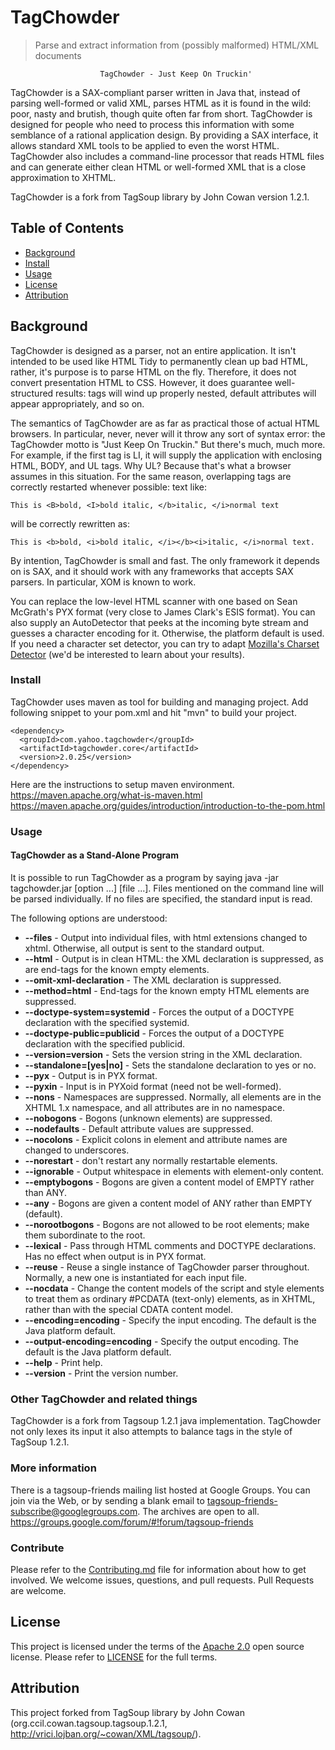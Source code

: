 # TagChowder
> Parse and extract information from (possibly malformed) HTML/XML documents

                        TagChowder - Just Keep On Truckin'

TagChowder is a SAX-compliant parser written in Java that, instead of parsing well-formed or valid XML, parses HTML as it is found in the wild: poor, nasty and brutish, though quite often far from short. TagChowder is designed for people who need to process this information with some semblance of a rational application design. By providing a SAX interface, it allows standard XML tools to be applied to even the worst HTML. TagChowder also includes a command-line processor that reads HTML files and can generate either clean HTML or well-formed XML that is a close approximation to XHTML.

TagChowder is a fork from TagSoup library by John Cowan version 1.2.1.

## Table of Contents

- [Background](#background)
- [Install](#install)
- [Usage](#usage)
- [License](#license)
- [Attribution](#Attribution)

## Background

TagChowder is designed as a parser, not an entire application. It isn't intended to be used like HTML Tidy to permanently clean up bad HTML, rather, it's purpose is to parse HTML on the fly. Therefore, it does not convert presentation HTML to CSS. However, it does guarantee well-structured results: tags will wind up properly nested, default attributes will appear appropriately, and so on.

The semantics of TagChowder are as far as practical those of actual HTML browsers. In particular, never, never will it throw any sort of syntax error: the TagChowder motto is "Just Keep On Truckin." But there's much, much more. For example, if the first tag is LI, it will supply the application with enclosing HTML, BODY, and UL tags. Why UL? Because that's what a browser assumes in this situation. For the same reason, overlapping tags are correctly restarted whenever possible: text like:

`This is <B>bold, <I>bold italic, </b>italic, </i>normal text`

will be correctly rewritten as:

`This is <b>bold, <i>bold italic, </i></b><i>italic, </i>normal text.`

By intention, TagChowder is small and fast. The only framework it depends on is SAX, and it should work with any frameworks that accepts SAX parsers. In particular, XOM is known to work.

You can replace the low-level HTML scanner with one based on Sean McGrath's PYX format (very close to James Clark's ESIS format). You can also supply an AutoDetector that peeks at the incoming byte stream and guesses a character encoding for it. Otherwise, the platform default is used. If you need a character set detector, you can try to adapt [Mozilla's Charset Detector](https://www-archive.mozilla.org/projects/intl/chardet.html) (we'd be interested to learn about your results).

### Install

TagChowder uses maven as tool for building and managing project. Add following snippet to your pom.xml and hit "mvn" to build your project.

```
<dependency>
  <groupId>com.yahoo.tagchowder</groupId>
  <artifactId>tagchowder.core</artifactId>
  <version>2.0.25</version>
</dependency>
```
Here are the instructions to setup maven environment.
https://maven.apache.org/what-is-maven.html
https://maven.apache.org/guides/introduction/introduction-to-the-pom.html

### Usage
#### TagChowder as a Stand-Alone Program

It is possible to run TagChowder as a program by saying java -jar tagchowder.jar [option ...] [file ...]. Files mentioned on the command line will be parsed individually. If no files are specified, the standard input is read.

The following options are understood:

* **--files** - Output into individual files, with html extensions changed to xhtml. Otherwise, all output is sent to the standard output.
* **--html** - Output is in clean HTML: the XML declaration is suppressed, as are end-tags for the known empty elements.
* **--omit-xml-declaration** - The XML declaration is suppressed.
* **--method=html** - End-tags for the known empty HTML elements are suppressed.
* **--doctype-system=systemid** - Forces the output of a DOCTYPE declaration with the specified systemid.
* **--doctype-public=publicid** - Forces the output of a DOCTYPE declaration with the specified publicid.
* **--version=version** - Sets the version string in the XML declaration.
* **--standalone=[yes|no]** - Sets the standalone declaration to yes or no.
* **--pyx** - Output is in PYX format.
* **--pyxin** - Input is in PYXoid format (need not be well-formed).
* **--nons** - Namespaces are suppressed. Normally, all elements are in the XHTML 1.x namespace, and all attributes are in no namespace.
* **--nobogons** - Bogons (unknown elements) are suppressed.
* **--nodefaults** - Default attribute values are suppressed.
* **--nocolons** - Explicit colons in element and attribute names are changed to underscores.
* **--norestart** - don't restart any normally restartable elements.
* **--ignorable** - Output whitespace in elements with element-only content.
* **--emptybogons** - Bogons are given a content model of EMPTY rather than ANY.
* **--any** - Bogons are given a content model of ANY rather than EMPTY (default).
* **--norootbogons** - Bogons are not allowed to be root elements; make them subordinate to the root.
* **--lexical** - Pass through HTML comments and DOCTYPE declarations. Has no effect when output is in PYX format.
* **--reuse** - Reuse a single instance of TagChowder parser throughout. Normally, a new one is instantiated for each input file.
* **--nocdata** - Change the content models of the script and style elements to treat them as ordinary #PCDATA (text-only) elements, as in XHTML, rather than with the special CDATA content model.
* **--encoding=encoding** - Specify the input encoding. The default is the Java platform default.
* **--output-encoding=encoding** - Specify the output encoding. The default is the Java platform default.
* **--help** - Print help.
* **--version** - Print the version number.

### Other TagChowder and related things

TagChowder is a fork from Tagsoup 1.2.1 java implementation. TagChowder not only lexes its input it also attempts to balance tags in the style of TagSoup 1.2.1.

### More information

There is a tagsoup-friends mailing list hosted at Google Groups. You can join via the Web, or by sending a blank email to tagsoup-friends-subscribe@googlegroups.com. The archives are open to all. https://groups.google.com/forum/#!forum/tagsoup-friends

### Contribute

Please refer to the [Contributing.md](Contributing.md) file for information about how to get involved. We welcome issues, questions, and pull requests. Pull Requests are welcome.

## License

This project is licensed under the terms of the [Apache 2.0](LICENSE-Apache-2.0) open source license. Please refer to [LICENSE](LICENSE) for the full terms.

## Attribution

This project forked from TagSoup library by John Cowan (org.ccil.cowan.tagsoup.tagsoup.1.2.1, http://vrici.lojban.org/~cowan/XML/tagsoup/).
